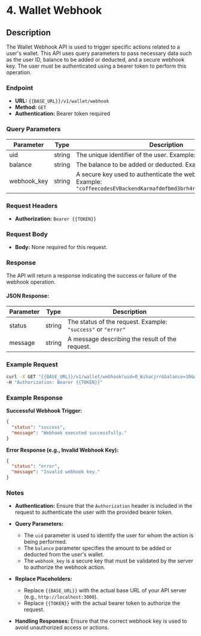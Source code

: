 # 4. Wallet Webhook

## Description
The Wallet Webhook API is used to trigger specific actions related to a user's wallet. This API uses query parameters to pass necessary data such as the user ID, balance to be added or deducted, and a secure webhook key. The user must be authenticated using a bearer token to perform this operation.

### Endpoint

- **URL:** `{{BASE_URL}}/v1/wallet/webhook`
- **Method:** `GET`
- **Authentication:** Bearer token required

### Query Parameters

| Parameter     | Type   | Description                                                                                      | Required |
|---------------|--------|--------------------------------------------------------------------------------------------------|----------|
| uid           | string | The unique identifier of the user. Example: `"0_6ihacjrr"`                                       | Yes      |
| balance       | string | The balance to be added or deducted. Example: `"10"`                                             | Yes      |
| webhook_key   | string | A secure key used to authenticate the webhook request. Example: `"coffeecodesEVBackendKarmafdmfbmd3brh4rfembvfadsadmbdbbvda"` | Yes      |

### Request Headers

- **Authorization:** `Bearer {{TOKEN}}`

### Request Body

- **Body:** None required for this request.

### Response

The API will return a response indicating the success or failure of the webhook operation.

#### JSON Response:

| Parameter | Type   | Description                                                  |
|-----------|--------|--------------------------------------------------------------|
| status    | string | The status of the request. Example: `"success"` or `"error"` |
| message   | string | A message describing the result of the request.              |

### Example Request

```bash
curl -X GET "{{BASE_URL}}/v1/wallet/webhook?uid=0_6ihacjrr&balance=10&webhook_key=coffeecodesEVBackendKarmafdmfbmd3brh4rfembvfadsadmbdbbvda" \
-H "Authorization: Bearer {{TOKEN}}"
```

### Example Response

**Successful Webhook Trigger:**

```json
{
  "status": "success",
  "message": "Webhook executed successfully."
}
```

**Error Response (e.g., Invalid Webhook Key):**

```json
{
  "status": "error",
  "message": "Invalid webhook key."
}
```

### Notes

- **Authentication:** Ensure that the `Authorization` header is included in the request to authenticate the user with the provided bearer token.

- **Query Parameters:**
  - The `uid` parameter is used to identify the user for whom the action is being performed.
  - The `balance` parameter specifies the amount to be added or deducted from the user's wallet.
  - The `webhook_key` is a secure key that must be validated by the server to authorize the webhook action.

- **Replace Placeholders:**
  - Replace `{{BASE_URL}}` with the actual base URL of your API server (e.g., `http://localhost:3000`).
  - Replace `{{TOKEN}}` with the actual bearer token to authorize the request.

- **Handling Responses:** Ensure that the correct webhook key is used to avoid unauthorized access or actions.
